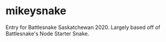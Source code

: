 # mikeysnake

Entry for Battlesnake Saskatchewan 2020. Largely based off of Battlesnake's Node Starter Snake.

